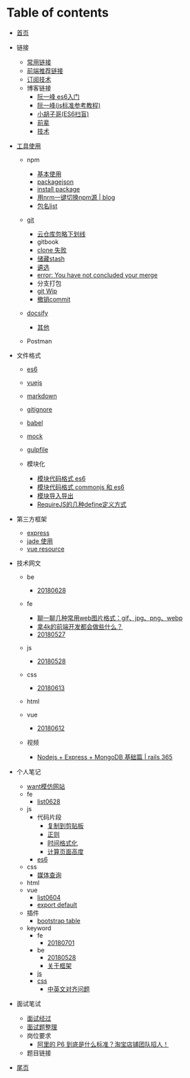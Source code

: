 # Table of contents

* [首页](README.md)
* 链接
  * [常用链接](link/link1.md)
  * [前端推荐链接](link/link2.md)
  * [订阅技术](link/subscibe.md) 
  * 博客链接
    * [阮一峰 es6入门](http://es6.ruanyifeng.com/)
    * [阮一峰(js标准参考教程)](http://javascript.ruanyifeng.com/)
    * [小胡子哥(ES6扫盲)](http://www.barretlee.com/blog/2016/07/09/a-kickstarter-guide-to-writing-es6/)
    * [前辈](link/前辈.md)
    * [技术](link/blog.md)

* [工具使用](tool/oftenUse.md)
  * npm
    * [基本使用](tool/npm/use.md)
    * [packagejson](tool/npm/json.md)
    * [install package](tool/npm/install.md)
    * [用nrm一键切换npm源 | blog](https://www.cnblogs.com/wangmeijian/p/7072053.html)
    * [包名list](tool/npm/myPackage.md)
   
  * [git](tool/git/git.md)
    * [云仓库忽略下划线](tool/git/igmore-underscore.md)
    * gitbook
    * [clone 失败](tool/git/20180527/clone-fail.md)
    * [储藏stash](tool/git/20180527/stash.md)
    * [遴选](tool/git/20180527/cherry.md)
    * [error: You have not concluded your merge](tool/git/20180527/not-conclude-merge.md)
    * 分支打包
    * [git Wip](tool/git/20180527/WIP.md)
    * [撤销commit](tool/git/20180527/cancelCommit.md)
  * [docsify](tool/docsify.md) 
    * [其他](tool/docsify_other.md) 
  * Postman
* 文件格式
  * [es6](format/es6.md)
  * [vuejs](format/vue.md)
  * [markdown](./format/markdown.md)
  * [gitignore](./format/gitignore.md)
  * [babel](./format/babel.md)

  * [mock](./format/mock.md)
  * [gulpfile]()
  * 模块化
    * [模块代码格式 es6](./format/module-es6.md)
    * [模块代码格式 commonjs 和 es6](./format/module-es6-commonjs.md) 
    * [模块导入导出](./format/module-all.md)
    * [RequireJS的几种define定义方式](https://blog.csdn.net/itpinpai/article/details/52366498) 
* 第三方框架
  * [express](third-lib/express.md)
  * [jade 使用](https://www.cnblogs.com/huaziWEB/p/4526719.html)
  * [vue resource](https://www.cnblogs.com/chenhuichao/p/8308993.html)
* 技术网文 
  * be
    * [20180628](feA-list/be/be0628.md)
  * fe 
    * [聊一聊几种常用web图片格式：gif、jpg、png、webp](https://juejin.im/post/5b32ea55e51d4558bf7c45e0)
    * [拿4k的前端开发都会做些什么？](https://www.zhihu.com/question/276412426/answer/416383696)
    * [20180527](./feA-list/fe/20180527.md) 
  * js 
    * [20180528](./feA-list/js/20180528.md) 
  * css  
    * [20180613](./feA-list/css/css20180613.md)
  * html  
  * vue 
    * [20180612](./feA-list/vue/612.md)
     
  * 视频
    * [Nodejs + Express + MongoDB 基础篇 | rails 365](https://www.rails365.net/playlists/nodejs-express-mongodb-ji-chu-pian)   
 
* 个人笔记
  * [want模仿网站](feC-aq/somePage/0627.md)
  * fe
    * [list0628](fec-aq/fe/0628.md)
  * js 
    * 代码片段
      * [复制到剪贴板](feC-aq/js/code/copy.md)
      * [正则]()
      * [时间格式化]()
      * [计算页面高度](./feC-aq/js/code/计算高度.md)
    * [es6]()  
  * css  
    * [媒体查询]()
  * html  
  * vue
    * [list0604](./feC-aq/vue/list0604.md)
    * [export default]()
  * 插件
    * [bootstrap table]()  
  * keyword
    * fe
      * [20180701](feC-aq/fe/0628.md)
    * be
      * [20180528](feC-aq/be/20180528.md)
      * [关于框架](feC-aq/be/关于框架.md)
    * [js](./feC-aq/js/keyword0528.md)
    * [css](./feC-aq/css/keyword611.md)
      * [中英文对齐问题](./feC-aq/css/中英文对齐.md)
* 面试笔试
  * [面试经过](./link/interview.md) 
  * [面试题整理](求职/面试题.md)
  * 岗位要求
    * [阿里的 P6 到底是什么标准？淘宝店铺团队招人！](https://mp.weixin.qq.com/s/JM9RLZT6--PS30JPezZaXQ)   
  * 题目链接   
* [尾页](endPage.md)

